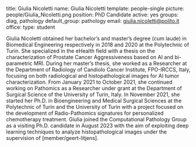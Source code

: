 title: Giulia Nicoletti
name: Giulia Nicoletti
template: people-single
picture: people/Giulia_Nicoletti.png
position: PhD Candidate
active: yes
groups: diag, pathology
default_group: pathology
email: giulia.nicoletti@polito.it
office: 
type: student

Giulia Nicoletti obtained her bachelor’s and master’s degree (cum laude) in Biomedical Engineering respectively in 2018 and 2020 at the Polytechnic of Turin. She specialized in the eHealth field with a thesis on the characterization of Prostate Cancer Aggressiveness based on AI and bi-parametric MRI. During her master’s thesis, she worked as a Researcher at the Department of Radiology of Candiolo Cancer Institute, FPO-IRCCS, Italy, focusing on both radiological and histopathological images for AI tumor characterization. From January 2021 to October 2021, she continued working on Pathomics as a Researcher under grant at the Department of Surgical Science of the University of Turin, Italy. In November 2021, she started her Ph.D. in Bioengineering and Medical Surgical Sciences at the Polytechnic of Turin and the University of Turin with a project focused on the development of Radio-Pathomics signatures for personalized chemotherapy treatment.
Giulia joined the Computational Pathology Group as a visiting Ph.D. candidate in August 2023 with the aim of exploiting deep learning techniques to analyze histopathological images under the supervision of [member/geert-litjens].
